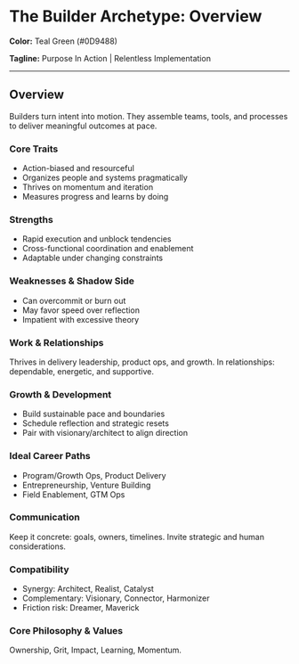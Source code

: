 # The Builder Archetype: Overview

**Color:** Teal Green (#0D9488)

**Tagline:** Purpose In Action | Relentless Implementation

---

## Overview

Builders turn intent into motion. They assemble teams, tools, and processes to deliver meaningful outcomes at pace.

### Core Traits

- Action-biased and resourceful
- Organizes people and systems pragmatically
- Thrives on momentum and iteration
- Measures progress and learns by doing

### Strengths

- Rapid execution and unblock tendencies
- Cross-functional coordination and enablement
- Adaptable under changing constraints

### Weaknesses & Shadow Side

- Can overcommit or burn out
- May favor speed over reflection
- Impatient with excessive theory

### Work & Relationships

Thrives in delivery leadership, product ops, and growth. In relationships: dependable, energetic, and supportive.

### Growth & Development

- Build sustainable pace and boundaries
- Schedule reflection and strategic resets
- Pair with visionary/architect to align direction

### Ideal Career Paths

- Program/Growth Ops, Product Delivery
- Entrepreneurship, Venture Building
- Field Enablement, GTM Ops

### Communication

Keep it concrete: goals, owners, timelines. Invite strategic and human considerations.

### Compatibility

- Synergy: Architect, Realist, Catalyst
- Complementary: Visionary, Connector, Harmonizer
- Friction risk: Dreamer, Maverick

### Core Philosophy & Values

Ownership, Grit, Impact, Learning, Momentum.
